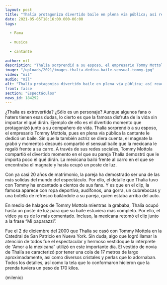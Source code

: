 ```yaml
---
layout: post
title: "Thalía protagoniza divertido baile en plena vía pública; así reaccionó Tommy Mottola"
date: 2021-05-05T18:16:00.000-06:00
tags:
  
  - Fama
  
  - musica
  
  - cantante
  
author: nil
description: "Thalía sorprendió a su esposo, el empresario Tommy Mottola, pues en plena vía pública la cantante le dedicó un baile."
image: "/uploads/2021/images-thalia-dedica-baile-sensual-tommy.jpg"
video: "nil"
audio: "nil"
alt: "Thalía protagoniza divertido baile en plena vía pública; así reaccionó Tommy Mottola"
front: false
section: "Espectáculos"
news_id: 184292
---
```


¿Thalía es extrovertida? ¿Sólo es un personaje? Aunque algunos fans o haters tienen esas dudas, lo cierto es que la famosa disfruta de la vida sin importar el qué dirán. Ejemplo de ello es el divertido momento que protagonizó junto a su compañero de vida. Thalía sorprendió a su esposo, el empresario Tommy Mottola, pues en plena vía pública la cantante le dedicó un baile. Sin que la también actriz se diera cuenta, el magnate la grabó y momentos después compartió el sensual baile que la mexicana le regaló frente a su carro. A través de sus redes sociales, Tommy Mottola compartió el divertido momento en el que su pareja Thalía demostró que le importa poco el qué dirán. La mexicana bailó frente al carro en el que se encontraba el magnate y hasta ocupó un poste de luz. 

Con ya casi 20 años de matrimonio, la pareja ha demostrado ser una de las más solidas del mundo del espectáculo. Por ello, el detalle que Thalía tuvo con Tommy ha encantado a cientos de sus fans. Y es que en el clip, la famosa aparece con ropa deportiva, audífonos, una gorra, un cubrebocas y una botella de refresco bailándole a su pareja, quien estaba arriba del auto. 

En medio de halagos de Tommy Mottola mientras la grababa, Thalía ocupó hasta un poste de luz para que su baile estuviera más completo. Por ello, el video ya es de lo más comentado. Incluso, la mexicana retomó el clip junto a la frase “Mi paparazzi”. 

​Fue el 2 de diciembre del 2000 que Thalía se casó con Tommy Mottola en la Catedral de San Patricio en Nueva York. Sin duda, algo que logró llamar la atención de todos fue el espectacular y hermoso vestidoque la intérprete de “Amor a la mexicana” utilizó en este importante día.  El vestido de novia de Thalía se caracterizó por tener una cola de 17 metros de largo aproximadamente, así como diversos cristales y perlas que lo adornaban. Todos los detalles, así como la tela que lo conformaron hicieron que la prenda tuviera un peso de 170 kilos.  

(milenio)